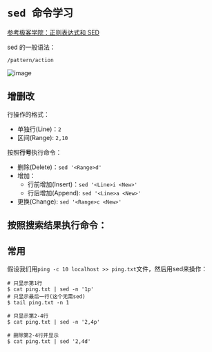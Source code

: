 # `sed 命令学习`

[参考极客学院：正则表达式和 SED](http://wiki.jikexueyuan.com/project/unix/regular-expressions.html)

sed 的一般语法：
```
/pattern/action
```

![image](https://user-images.githubusercontent.com/14041622/45799584-98612680-bce0-11e8-9a3b-9e7ca595730e.png)

## 增删改

行操作的格式：
- 单独行(Line)：`2`
- 区间(Range): `2,10`

按照**行号**执行命令：
- 删除(Delete)：`sed '<Range>d'`
- 增加：
    - 行前增加(Insert)：`sed '<Line>i <New>'`
    - 行后增加(Append): `sed '<Line>a <New>'`
- 更换(Change): `sed '<Range>c <New>'`

按照**搜索结果**执行命令：
- 

## 常用

假设我们用`ping -c 10 localhost >> ping.txt`文件，然后用sed来操作：

```
# 只显示第1行
$ cat ping.txt | sed -n '1p'
# 只显示最后一行(这个无需sed)
$ tail ping.txt -n 1

# 只显示第2-4行
$ cat ping.txt | sed -n '2,4p'

# 删除第2-4行并显示
$ cat ping.txt | sed '2,4d'
```

